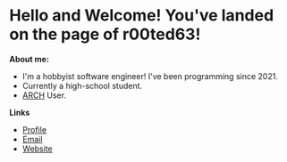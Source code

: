 # Hello and Welcome! You've landed on the page of r00ted63!
**About me:**
- I'm a hobbyist software engineer! I've been programming since 2021.
- Currently a high-school student.
- [ARCH](https://archlinux.org/) User.

**Links**
- [Profile](https://github.com/r00ted63 "Mason Hood")
- [Email](mailto:mjhood@tutanota.de?subject=Hi% "Hi!")
- [Website](https://mjhdevelopment.net "Welcome")
